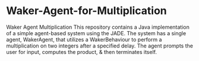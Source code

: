 # Waker-Agent-for-Multiplication
Waker Agent Multiplication  This repository contains a Java implementation of a simple agent-based system using the JADE. The system has a single agent, WakerAgent, that utilizes a WakerBehaviour to perform a multiplication on two integers after a specified delay. The agent prompts the user for input, computes the product, &amp; then terminates itself.

